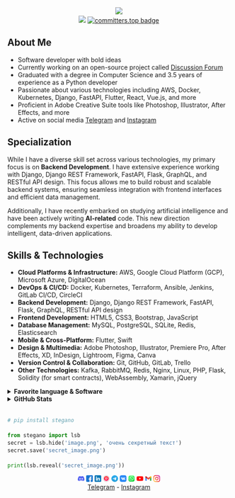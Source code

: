 <div id="header" align="center">
    <img src="https://media.giphy.com/media/M9gbBd9nbDrOTu1Mqx/giphy.gif" width="100" />
</div>
<div id="header" align="center">
    <img src="https://komarev.com/ghpvc/?username=marse11e&style=flat-square&color=yellow"/>
    <a href="https://user-badge.committers.top/kazakhstan_private/marse11e">
        <img src="https://user-badge.committers.top/kazakhstan_private/marse11e.svg" alt="committers.top badge">
    </a>
</div>


<h2>About Me</h2>
<ul>
    <li>Software developer with bold ideas</li>
    <li>Currently working on an open-source project called 
        <a href="https://github.com/marse11e/Discussion-Forum-Django">Discussion Forum</a>
    </li>
    <li>Graduated with a degree in Computer Science and 3.5 years of experience as a Python developer</li>
    <li>Passionate about various technologies including AWS, Docker, Kubernetes, Django, FastAPI, Flutter, React, Vue.js, and more</li>
    <li>Proficient in Adobe Creative Suite tools like Photoshop, Illustrator, After Effects, and more</li>
    <li>Active on social media 
        <a href="https://t.me/MarselleNaz">Telegram</a> and 
        <a href="https://instagram.com/marselle.naz">Instagram</a>
    </li>
</ul>


<h2><b>Specialization</b></h2>
<p>While I have a diverse skill set across various technologies, my primary focus is on <strong>Backend Development</strong>. I have extensive experience working with Django, Django REST Framework, FastAPI, Flask, GraphQL, and RESTful API design. This focus allows me to build robust and scalable backend systems, ensuring seamless integration with frontend interfaces and efficient data management.</p>
<p>Additionally, I have recently embarked on studying artificial intelligence and have been actively writing <strong>AI-related</strong> code. This new direction complements my backend expertise and broadens my ability to develop intelligent, data-driven applications.</p>
<h2><b>Skills & Technologies</b></h2>
<ul>
    <li><strong>Cloud Platforms & Infrastructure:</strong> AWS, Google Cloud Platform (GCP), Microsoft Azure, DigitalOcean</li>
    <li><strong>DevOps & CI/CD:</strong> Docker, Kubernetes, Terraform, Ansible, Jenkins, GitLab CI/CD, CircleCI</li>
    <li><strong>Backend Development:</strong> Django, Django REST Framework, FastAPI, Flask, GraphQL, RESTful API design</li>
    <li><strong>Frontend Development:</strong> HTML5, CSS3, Bootstrap, JavaScript</li>
    <li><strong>Database Management:</strong> MySQL, PostgreSQL, SQLite, Redis, Elasticsearch</li>
    <li><strong>Mobile & Cross-Platform:</strong> Flutter, Swift</li>
    <li><strong>Design & Multimedia:</strong> Adobe Photoshop, Illustrator, Premiere Pro, After Effects, XD, InDesign, Lightroom, Figma, Canva</li>
    <li><strong>Version Control & Collaboration:</strong> Git, GitHub, GitLab, Trello</li>
    <li><strong>Other Technologies:</strong> Kafka, RabbitMQ, Redis, Nginx, Linux, PHP, Flask, Solidity (for smart contracts), WebAssembly, Xamarin, jQuery</li>
</ul>


<details>
    <summary><strong>Favorite language & Software</strong></summary>
    <div id="header" align="center">
        <img src="https://img.shields.io/badge/Python-cornflowerblue?style=for-the-badge&logo=Python&logoColor=white" alt="Python"/>
        <img src="https://img.shields.io/badge/Javascript-yellow?style=for-the-badge&logo=Javascript&logoColor=white" alt="Javascript"/>
        <br>
        <code>Software: Linux, Fedora</code>
    </div>
</details>



<details>
    <summary><strong>GitHub Stats</strong></summary>
    <img src="https://github-readme-stats.vercel.app/api?username=marse11e&theme=radical&hide_border=true&include_all_commits=false&count_private=true">
    <img src="https://github-readme-streak-stats.herokuapp.com/?user=marse11e&theme=radical&hide_border=true">
    <img src="https://github-profile-trophy.vercel.app/?username=marse11e&theme=darkhub&no-frame=true&no-bg=false&margin-w=4" width="950px">
</details>
<br>

```python
# pip install stegano

from stegano import lsb
secret = lsb.hide('image.png', 'очень секретный текст')
secret.save('secret_image.png')

print(lsb.reveal('secret_image.png'))
```


<div id="header" align="center">
        <img width="15px" height="15px" src="./icons/discord.png" />
        <img width="15px" height="15px" src="./icons/facebook.png" />
        <img width="15px" height="15px" src="./icons/linkedin.png" />
        <img width="15px" height="15px" src="./icons/pinterst.png" />
        <img width="15px" height="15px" src="./icons/telegram.png" />
        <img width="15px" height="15px" src="./icons/vk.png" />
        <img width="15px" height="15px" src="./icons/whatsapp.png" />
        <img width="15px" height="15px" src="./icons/youtube.png" />
        <img width="15px" height="15px" src="./icons/gmail.png" />
        <img width="15px" height="15px" src="./icons/instagram.png" />
    <br>
    <a href='https://t.me/MarselleNaz'>Telegram</a> -
    <a href='https://instagram.com/marselle.naz'>Instagram</a>
</div>
